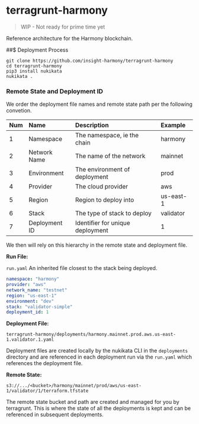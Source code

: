 # terragrunt-harmony 

> WIP - Not ready for prime time yet 

Reference architecture for the Harmony blockchain. 

##$ Deployment Process 

```
git clone https://github.com/insight-harmony/terragrunt-harmony
cd terragrunt-harmony
pip3 install nukikata
nukikata . 
```

### Remote State and Deployment ID 

We order the deployment file names and remote state path per the following convetion. 

| Num | Name | Description | Example | 
|:---|:---|:-----|:---|
| 1 | Namespace | The namespace, ie the chain | harmony  |
| 2 | Network Name | The name of the network  | mainnet  |
| 3 | Environment | The environment of deployment | prod |
| 4 | Provider | The cloud provider  | aws |
| 5 | Region | Region to deploy into | us-east-1 |
| 6 | Stack | The type of stack to deploy  | validator|
| 7 | Deployment ID | Identifier for unique deployment | 1 |

We then will rely on this hierarchy in the remote state and deployment file. 

**Run File:** 

`run.yaml` An inherited file closest to the stack being deployed. 
```yaml
namespace: "harmony"
provider: "aws"
network_name: "testnet"
region: "us-east-1"
environment: "dev"
stack: "validator-simple"
deployment_id: 1
```
**Deployment File:**

`terragrunt-harmony/deployments/harmony.mainnet.prod.aws.us-east-1.validator.1.yaml`

Deployment files are created locally by the nukikata CLI in the `deployments` directory and are referenced in each
 deployment run via the `run.yaml` which references the deployment file. 


**Remote State:**

`s3://.../<bucket>/harmony/mainnet/prod/aws/us-east-1/validator/1/terraform.tfstate`

The remote state bucket and path are created and managed for you by terragrunt. This is where the state of all the
 deployments is kept and can be referenced in subsequent deployments.  
